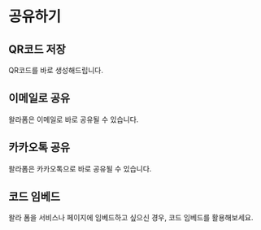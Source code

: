 # 공유하기

## QR코드 저장

QR코드를 바로 생성해드립니다.

## 이메일로 공유

왈라폼은 이메일로 바로 공유될 수 있습니다.

## 카카오톡 공유

왈라폼은 카카오톡으로 바로 공유될 수 있습니다.

## 코드 임베드

왈라 폼을 서비스나 페이지에 임베드하고 싶으신 경우, 코드 임베드를 활용해보세요.
